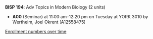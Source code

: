 **BISP 194**: Adv Topics in Modern Biology (2 units)

- **A00** (Seminar) at 11:00 am–12:20 pm on Tuesday at YORK 3010 by Wertheim, Joel Okrent (A12558475)

[Enrollment numbers over time](./BISP194.tsv)
